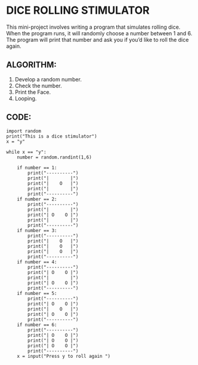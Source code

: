 # DICE ROLLING STIMULATOR

This mini-project involves writing a program that simulates rolling dice. When the program runs, it will randomly choose a number between 1 and 6. The program will print that number and ask you if you’d like to roll the dice again.

## ALGORITHM:
1. Develop a random number.
2. Check the number.
3. Print the Face.
4. Looping.

## CODE:
    import random
    print("This is a dice stimulator")
    x = "y"

    while x == "y":
        number = random.randint(1,6)

        if number == 1:
            print("----------")
            print("|        |")
            print("|    O   |")
            print("|        |")
            print("----------")
        if number == 2:
            print("----------")
            print("|        |")
            print("| O    O |")
            print("|        |")
            print("----------")
        if number == 3:
            print("----------")
            print("|    O   |")
            print("|    O   |")
            print("|    O   |")
            print("----------")
        if number == 4:
            print("----------")
            print("| O    O |")
            print("|        |")
            print("| O    O |")
            print("----------")
        if number == 5:
            print("----------")
            print("| O    O |")
            print("|    O   |")
            print("| O    O |")
            print("----------")
        if number == 6:
            print("----------")
            print("| O    O |")
            print("| O    O |")
            print("| O    O |")
            print("----------")
        x = input("Press y to roll again ")
    
